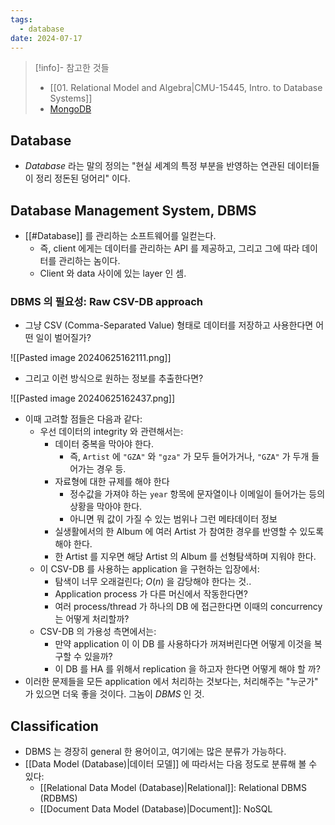 ```yaml
---
tags:
  - database
date: 2024-07-17
---
```

> [!info]- 참고한 것들
> - [[01. Relational Model and Algebra|CMU-15445, Intro. to Database Systems]]
> - [MongoDB](https://www.mongodb.com/resources/basics/databases/data-lake-vs-data-warehouse-vs-database)

## Database

- *Database* 라는 말의 정의는 "현실 세계의 특정 부분을 반영하는 연관된 데이터들이 정리 정돈된 덩어리" 이다.

## Database Management System, DBMS

- [[#Database]] 를 관리하는 소프트웨어를 일컫는다.
	- 즉, client 에게는 데이터를 관리하는 API 를 제공하고, 그리고 그에 따라 데이터를 관리하는 놈이다.
	- Client 와 data 사이에 있는 layer 인 셈.

### DBMS 의 필요성: Raw CSV-DB approach

- 그냥 CSV (Comma-Separated Value) 형태로 데이터를 저장하고 사용한다면 어떤 일이 벌어질가?

![[Pasted image 20240625162111.png]]

- 그리고 이런 방식으로 원하는 정보를 추출한다면?

![[Pasted image 20240625162437.png]]

- 이때 고려할 점들은 다음과 같다:
	- 우선 데이터의 integrity 와 관련해서는:
		- 데이터 중복을 막아야 한다.
			- 즉, `Artist` 에 `"GZA"` 와 `"gza"` 가 모두 들어가거나, `"GZA"` 가 두개 들어가는 경우 등.
		- 자료형에 대한 규제를 해야 한다
			- 정수값을 가져야 하는 `year` 항목에 문자열이나 이메일이 들어가는 등의 상황을 막아야 한다.
			- 아니면 뭐 값이 가질 수 있는 범위나 그런 메타데이터 정보
		- 실생활에서의 한 Album 에 여러 Artist 가 참여한 경우를 반영할 수 있도록 해야 한다.
		- 한 Artist 를 지우면 해당 Artist 의 Album 를 선형탐색하며 지워야 한다.
	- 이 CSV-DB 를 사용하는 application 을 구현하는 입장에서:
		- 탐색이 너무 오래걸린다; $O(n)$ 을 감당해야 한다는 것..
		- Application process 가 다른 머신에서 작동한다면?
		- 여러 process/thread 가 하나의 DB 에 접근한다면 이때의 concurrency 는 어떻게 처리할까?
	- CSV-DB 의 가용성 측면에서는:
		- 만약 application 이 이 DB 를 사용하다가 꺼져버린다면 어떻게 이것을 복구할 수 있을까?
		- 이 DB 를 HA 를 위해서 replication 을 하고자 한다면 어떻게 해야 할 까?
- 이러한 문제들을 모든 application 에서 처리하는 것보다는, 처리해주는 "누군가" 가 있으면 더욱 좋을 것이다. 그놈이 *DBMS* 인 것.

## Classification

- DBMS 는 경장히 general 한 용어이고, 여기에는 많은 분류가 가능하다.
- [[Data Model (Database)|데이터 모델]] 에 따라서는 다음 정도로 분류해 볼 수 있다:
	- [[Relational Data Model (Database)|Relational]]: Relational DBMS (RDBMS)
	- [[Document Data Model (Database)|Document]]: NoSQL